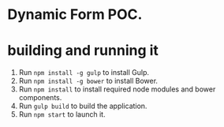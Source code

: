 # Dynamic Form POC.

# building and running it

1. Run `npm install -g gulp` to install Gulp.
2. Run `npm install -g bower` to install Bower.
3. Run `npm install` to install required node modules and bower components.
4. Run `gulp build` to build the application.
5. Run `npm start` to launch it.
